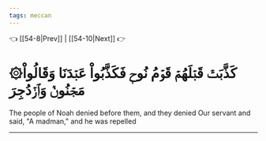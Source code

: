 ```yaml
---
tags: meccan
---
```


👈 [[54-8|Prev]] | [[54-10|Next]] 👉

# ۞كَذَّبَتۡ قَبۡلَهُمۡ قَوۡمُ نُوحٖ فَكَذَّبُواْ عَبۡدَنَا وَقَالُواْ مَجۡنُونٞ وَٱزۡدُجِرَ

The people of Noah denied before them, and they denied Our servant and said, "A madman," and he was repelled

---

